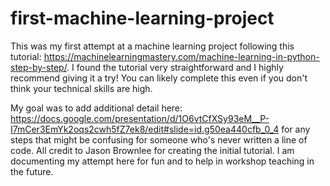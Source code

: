 # first-machine-learning-project
This was my first attempt at a machine learning project following this tutorial: 
https://machinelearningmastery.com/machine-learning-in-python-step-by-step/. I found the tutorial very straightforward and I highly recommend giving it a try! You can likely complete this even if you don't think your technical skills are high.

My goal was to add additional detail here: https://docs.google.com/presentation/d/1O6vtCfXSy93eM__P-I7mCer3EmYk2oqs2cwh5fZ7ek8/edit#slide=id.g50ea440cfb_0_4 for any steps that might be confusing for someone who's never written a line of code. All credit to Jason Brownlee for creating the initial tutorial. I am documenting my attempt here for fun and to help in workshop teaching in the future.
